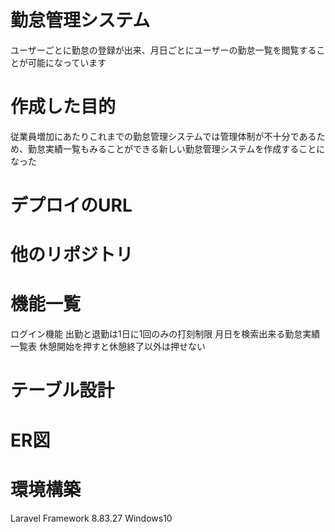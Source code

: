 # 勤怠管理システム
ユーザーごとに勤怠の登録が出来、月日ごとにユーザーの勤怠一覧を閲覧することが可能になっています

# 作成した目的
従業員増加にあたりこれまでの勤怠管理システムでは管理体制が不十分であるため、勤怠実績一覧もみることができる新しい勤怠管理システムを作成することになった

# デプロイのURL

# 他のリポジトリ

# 機能一覧
ログイン機能
出勤と退勤は1日に1回のみの打刻制限
月日を検索出来る勤怠実績一覧表
休憩開始を押すと休憩終了以外は押せない

# テーブル設計

# ER図

# 環境構築
Laravel Framework 8.83.27
Windows10
